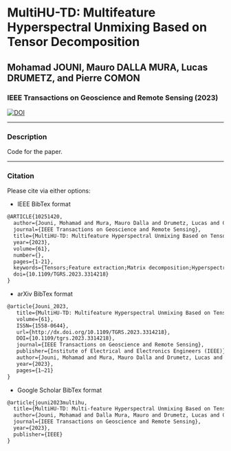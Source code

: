 # MultiHU-TD: Multifeature Hyperspectral Unmixing Based on Tensor Decomposition
## Mohamad JOUNI, Mauro DALLA MURA, Lucas DRUMETZ, and Pierre COMON
### IEEE Transactions on Geoscience and Remote Sensing (2023)

[![DOI](https://zenodo.org/badge/513884289.svg)](https://zenodo.org/badge/latestdoi/513884289)

---
### Description
Code for the paper.

---
### Citation
Please cite via either options:
* IEEE BibTex format
```tex
@ARTICLE{10251420,
  author={Jouni, Mohamad and Mura, Mauro Dalla and Drumetz, Lucas and Comon, Pierre},
  journal={IEEE Transactions on Geoscience and Remote Sensing}, 
  title={MultiHU-TD: Multifeature Hyperspectral Unmixing Based on Tensor Decomposition}, 
  year={2023},
  volume={61},
  number={},
  pages={1-21},
  keywords={Tensors;Feature extraction;Matrix decomposition;Hyperspectral imaging;Cost function;Morphology;Medical services;Blind source separation (BSS);extended linear mixing model (ELMM);hyperspectral unmixing (HU);interpretability;tensor decomposition},
  doi={10.1109/TGRS.2023.3314218}
}
```
* arXiv BibTex format
```tex
@article{Jouni_2023,
   title={MultiHU-TD: Multifeature Hyperspectral Unmixing Based on Tensor Decomposition},
   volume={61},
   ISSN={1558-0644},
   url={http://dx.doi.org/10.1109/TGRS.2023.3314218},
   DOI={10.1109/tgrs.2023.3314218},
   journal={IEEE Transactions on Geoscience and Remote Sensing},
   publisher={Institute of Electrical and Electronics Engineers (IEEE)},
   author={Jouni, Mohamad and Mura, Mauro Dalla and Drumetz, Lucas and Comon, Pierre},
   year={2023},
   pages={1–21}
}
```
* Google Scholar BibTex format
```tex
@article{jouni2023multihu,
  title={MultiHU-TD: Multi-feature Hyperspectral Unmixing Based on Tensor Decomposition},
  author={Jouni, Mohamad and Dalla Mura, Mauro and Drumetz, Lucas and Comon, Pierre},
  journal={IEEE Transactions on Geoscience and Remote Sensing},
  year={2023},
  publisher={IEEE}
}
```
